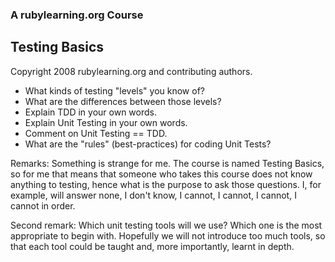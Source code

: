 ### A rubylearning.org Course
## Testing Basics
Copyright 2008 rubylearning.org and contributing authors.



+ What kinds of testing "levels" you know of?
+ What are the differences between those levels?
+ Explain TDD in your own words.
+ Explain Unit Testing in your own words.
+ Comment on Unit Testing == TDD.
+ What are the "rules" (best-practices) for coding Unit Tests?


Remarks:
Something is strange for me. The course is named Testing Basics, 
so for me that means that someone who takes this course does not 
know anything to testing, hence what is the purpose to ask those 
questions. I, for example, will answer none, I don't know, I 
cannot, I cannot, I cannot, I cannot in order.

Second remark:
Which unit testing tools will we use?
Which one is the most appropriate to begin with.
Hopefully we will not introduce too much tools, so that each tool
could be taught and, more importantly, learnt in depth.
